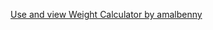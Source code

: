 [Use and view Weight Calculator by amalbenny](https://www.pythonanywhere.com/user/amalbenny/shares/b45e42f3fc494f97934fadc4bf24bab5/)
